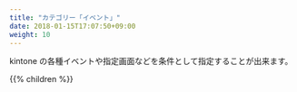 ```yaml
---
title: "カテゴリー「イベント」"
date: 2018-01-15T17:07:50+09:00
weight: 10
---
```


kintone の各種イベントや指定画面などを条件として指定することが出来ます。

{{% children  %}}
